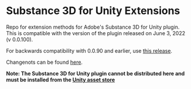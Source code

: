 # Substance 3D for Unity Extensions
Repo for extension methods for Adobe's Substance 3D for Unity plugin. This is compatible with the version of the plugin released on June 3, 2022 (v 0.0.100).

For backwards compatibility with 0.0.90 and earlier, use [this release](https://github.com/Synthoid/substance-for-unity-extensions/releases/tag/v0.0.9).

Changenots can be found [here](Assets/Plugins/Substance%20Extensions/CHANGELOG.md).

**Note: The Substance 3D for Unity plugin cannot be distributed here and must be installed from the [Unity asset store](https://assetstore.unity.com/packages/tools/utilities/substance-3d-for-unity-213208)**
